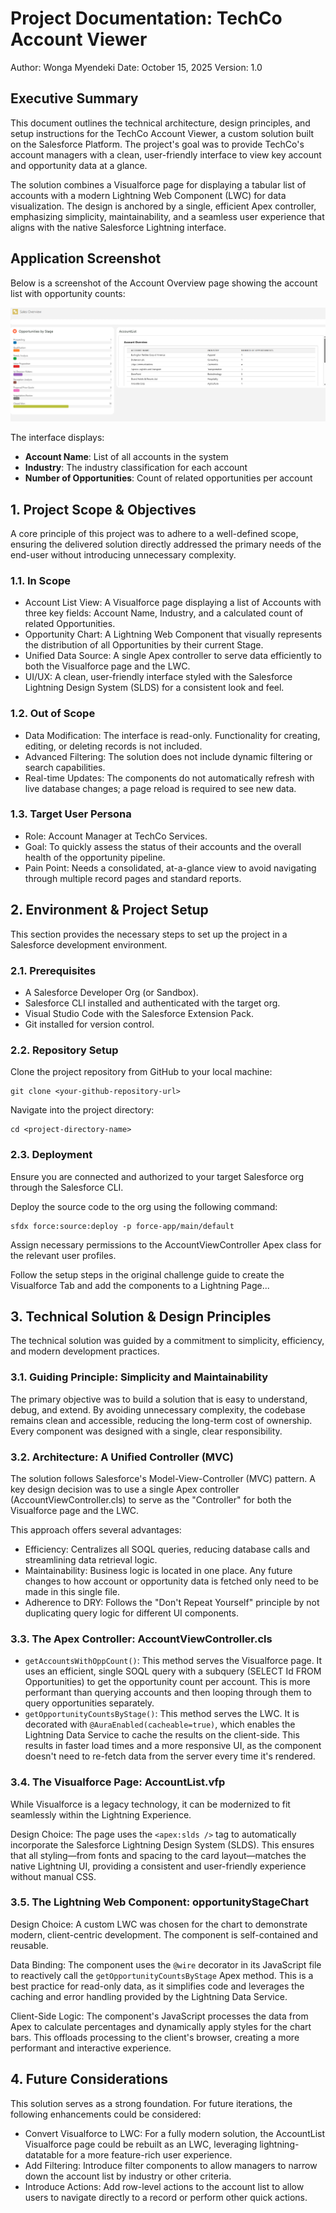 # Project Documentation: TechCo Account Viewer

Author: Wonga Myendeki
Date: October 15, 2025
Version: 1.0

## Executive Summary

This document outlines the technical architecture, design principles, and setup instructions for the TechCo Account Viewer, a custom solution built on the Salesforce Platform. The project's goal was to provide TechCo's account managers with a clean, user-friendly interface to view key account and opportunity data at a glance.

The solution combines a Visualforce page for displaying a tabular list of accounts with a modern Lightning Web Component (LWC) for data visualization. The design is anchored by a single, efficient Apex controller, emphasizing simplicity, maintainability, and a seamless user experience that aligns with the native Salesforce Lightning interface.

## Application Screenshot

Below is a screenshot of the Account Overview page showing the account list with opportunity counts:

![Account Overview Screenshot](./screenshots/account-overview.png)

The interface displays:

- **Account Name**: List of all accounts in the system
- **Industry**: The industry classification for each account
- **Number of Opportunities**: Count of related opportunities per account

## 1. Project Scope & Objectives

A core principle of this project was to adhere to a well-defined scope, ensuring the delivered solution directly addressed the primary needs of the end-user without introducing unnecessary complexity.

### 1.1. In Scope

- Account List View: A Visualforce page displaying a list of Accounts with three key fields: Account Name, Industry, and a calculated count of related Opportunities.
- Opportunity Chart: A Lightning Web Component that visually represents the distribution of all Opportunities by their current Stage.
- Unified Data Source: A single Apex controller to serve data efficiently to both the Visualforce page and the LWC.
- UI/UX: A clean, user-friendly interface styled with the Salesforce Lightning Design System (SLDS) for a consistent look and feel.

### 1.2. Out of Scope

- Data Modification: The interface is read-only. Functionality for creating, editing, or deleting records is not included.
- Advanced Filtering: The solution does not include dynamic filtering or search capabilities.
- Real-time Updates: The components do not automatically refresh with live database changes; a page reload is required to see new data.

### 1.3. Target User Persona

- Role: Account Manager at TechCo Services.
- Goal: To quickly assess the status of their accounts and the overall health of the opportunity pipeline.
- Pain Point: Needs a consolidated, at-a-glance view to avoid navigating through multiple record pages and standard reports.

## 2. Environment & Project Setup

This section provides the necessary steps to set up the project in a Salesforce development environment.

### 2.1. Prerequisites

- A Salesforce Developer Org (or Sandbox).
- Salesforce CLI installed and authenticated with the target org.
- Visual Studio Code with the Salesforce Extension Pack.
- Git installed for version control.

### 2.2. Repository Setup

Clone the project repository from GitHub to your local machine:

```
git clone <your-github-repository-url>
```

Navigate into the project directory:

```
cd <project-directory-name>
```

### 2.3. Deployment

Ensure you are connected and authorized to your target Salesforce org through the Salesforce CLI.

Deploy the source code to the org using the following command:

```
sfdx force:source:deploy -p force-app/main/default
```

Assign necessary permissions to the AccountViewController Apex class for the relevant user profiles.

Follow the setup steps in the original challenge guide to create the Visualforce Tab and add the components to a Lightning Page...

## 3. Technical Solution & Design Principles

The technical solution was guided by a commitment to simplicity, efficiency, and modern development practices.

### 3.1. Guiding Principle: Simplicity and Maintainability

The primary objective was to build a solution that is easy to understand, debug, and extend. By avoiding unnecessary complexity, the codebase remains clean and accessible, reducing the long-term cost of ownership. Every component was designed with a single, clear responsibility.

### 3.2. Architecture: A Unified Controller (MVC)

The solution follows Salesforce's Model-View-Controller (MVC) pattern. A key design decision was to use a single Apex controller (AccountViewController.cls) to serve as the "Controller" for both the Visualforce page and the LWC.

This approach offers several advantages:

- Efficiency: Centralizes all SOQL queries, reducing database calls and streamlining data retrieval logic.
- Maintainability: Business logic is located in one place. Any future changes to how account or opportunity data is fetched only need to be made in this single file.
- Adherence to DRY: Follows the "Don't Repeat Yourself" principle by not duplicating query logic for different UI components.

### 3.3. The Apex Controller: AccountViewController.cls

- `getAccountsWithOppCount()`: This method serves the Visualforce page. It uses an efficient, single SOQL query with a subquery (SELECT Id FROM Opportunities) to get the opportunity count per account. This is more performant than querying accounts and then looping through them to query opportunities separately.
- `getOpportunityCountsByStage()`: This method serves the LWC. It is decorated with `@AuraEnabled(cacheable=true)`, which enables the Lightning Data Service to cache the results on the client-side. This results in faster load times and a more responsive UI, as the component doesn't need to re-fetch data from the server every time it's rendered.

### 3.4. The Visualforce Page: AccountList.vfp

While Visualforce is a legacy technology, it can be modernized to fit seamlessly within the Lightning Experience.

Design Choice: The page uses the `<apex:slds />` tag to automatically incorporate the Salesforce Lightning Design System (SLDS). This ensures that all styling—from fonts and spacing to the card layout—matches the native Lightning UI, providing a consistent and user-friendly experience without manual CSS.

### 3.5. The Lightning Web Component: opportunityStageChart

Design Choice: A custom LWC was chosen for the chart to demonstrate modern, client-centric development. The component is self-contained and reusable.

Data Binding: The component uses the `@wire` decorator in its JavaScript file to reactively call the `getOpportunityCountsByStage` Apex method. This is a best practice for read-only data, as it simplifies code and leverages the caching and error handling provided by the Lightning Data Service.

Client-Side Logic: The component's JavaScript processes the data from Apex to calculate percentages and dynamically apply styles for the chart bars. This offloads processing to the client's browser, creating a more performant and interactive experience.

## 4. Future Considerations

This solution serves as a strong foundation. For future iterations, the following enhancements could be considered:

- Convert Visualforce to LWC: For a fully modern solution, the AccountList Visualforce page could be rebuilt as an LWC, leveraging lightning-datatable for a more feature-rich user experience.
- Add Filtering: Introduce filter components to allow managers to narrow down the account list by industry or other criteria.
- Introduce Actions: Add row-level actions to the account list to allow users to navigate directly to a record or perform other quick actions.
